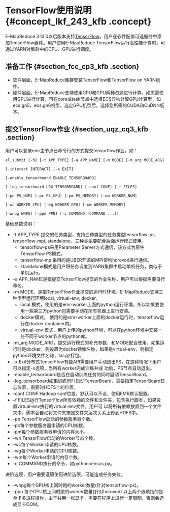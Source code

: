 # TensorFlow使用说明 {#concept_lkf_243_kfb .concept}

E-MapReduce 3.13.0以后版本支持[TensorFlow](https://www.tensorflow.org)。用户在软件配置可选服务中添加TensorFlow组件。用户使用E-MapReduce TensorFlow运行高性能计算时，可通过YARN对集群中的CPU、GPU进行调度。

## 准备工作 {#section_fcc_cp3_kfb .section}

-   软件层面，E-MapReduce集群安装TensorFlow和TensorFlow on YARN组件。
-   硬件层面，E-MapReduce支持使用CPU和GPU两种资源进行计算。如您需使用GPU进行计算，可在core或task节点中选择ECS异构计算GPU计算型，如ecs.gn5，ecs.gn6机型。选定GPU机型后，选择您所需的CUDA和CuDNN版本。

## 提交TensorFlow作业 {#section_uqz_cq3_kfb .section}

用户可以登录emr主节点已命令行的方式提交tensorflow作业，如：

```
el_submit [-h] [-t APP_TYPE] [-a APP_NAME] [-m MODE] [-m_arg MODE_ARG]

[-interact INTERACT] [-x EXIT]

[-enable_tensorboard ENABLE_TENSORBOARD]

[-log_tensorboard LOG_TENSORBOARD] [-conf CONF] [-f FILES]

[-pn PS_NUM] [-pc PS_CPU] [-pm PS_MEMORY] [-wn WORKER_NUM]

[-wc WORKER_CPU] [-wg WORKER_GPU] [-wm WORKER_MEMORY]

[-wnpg WNPG] [-ppn PPN] [-c COMMAND [COMMAND ...]]
```

基础参数说明：

-   -t APP\_TYPE 提交的任务类型，支持三种类型的任务类型tensorflow-ps, tensorflow-mpi, standalone，三种类型要配合后面运行模式使用。
    -   tensorflow-ps采用Parameter Server方式通信，该方式为原生TensorFlow PS模式。
    -   tensorflow-mpi采用的是UBER开源的MPI架构horovod进行通信。
    -   standalone模式是用户将任务调度到YARN集群中启动单机任务，类似于单机运行。
-   –a APP\_NAME是指提交TensorFlow提交的作业名称，用户可以根据需要自行命名。
-   –m MODE，是指TensorFlow作业提交的运行时环境，E-MapReduce支持三种类型运行环境local, virtual-env, docker。
    -   local 模式，使用的是emr-worker上面的python运行环境，所以如果要使用一些第三方python包需要手动在所有机器上进行安装。
    -   docker模式， 使用的是emr-worker上面的docker运行时，tensorflow运行在docker container内。
    -   virtual-env 模式，用户上传的python环境，可以在python环境中安装一些不同于worker节点的python库。
-   -m\_arg MODE\_ARG，提交运行模式的补充参数，和MODE配合使用，如果运行时是docker，则设置为docker镜像名称，如果是virtual-env，则指定python环境文件名称，tar.gz打包。
-   –x Exit分布式TensorFlow有些API需要用户手动退出PS，在这种情况下用户可以指定-x选项，当所有worker完成训练并成 功后，PS节点自动退出。
-   -enable\_tensorboard是否在启动训练任务的同时启动TensorBoard。
-   -log\_tensorboard如果训练同时启动TensorBoard，需要指定TensorBoard日志位置，需要时HDFS上的位置。
-   -conf CONF Hadoop conf位置，默认可以不设，使用EMR默认配置。
-   –f FILES运行TensorFlow所有依赖的文件和文件夹，包含执行脚本，如果设置virtual-env执行的virtual-env文件，用户可 以将所有依赖放置到一个文件夹中，脚本会自动将文件夹按照文件夹层次关系上传到HDFS中。
-   -pn TensorFlow启动的参数服务器个数。
-   -pc每个参数服务器申请的CPU核数。
-   -pm每个参数服务器申请的内存大小。
-   -wn TensorFlow启动的Worker节点个数。
-   -wc每个Worker申请的CPU核数。
-   -wg每个Worker申请的GPU核数。
-   -wm每个Worker申请的内存个数。
-   -c COMMAND执行的命令，如pythoncensus.py。

进阶选项，用户需要谨慎使用进阶选项，可能造成任务失败。

-   -wnpg每个GPU核上同时跑的worker数量\(针对tensorflow-ps\)。
-   -ppn 每个GPU核上同时跑的worker数量\(针对horovod\) 以上两个选项指的是单卡多进程操作，由于共用一张显卡，需要在程序上进行一定限制，否则会造成显卡OOM。

